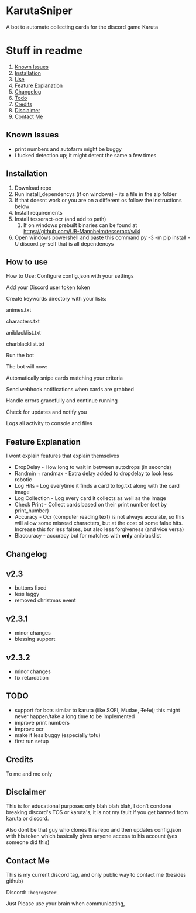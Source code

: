 # KarutaSniper
A bot to automate collecting cards for the discord game Karuta

# Stuff in readme

1. [Known Issues](#known-issues)
2. [Installation](#installation)
3. [Use](#how-use)
4. [Feature Explanation](#feature-explanation)
5. [Changelog](#changelog)
6. [Todo](#todo)
7. [Credits](#credits)
8. [Disclaimer](#disclaimer)
9. [Contact Me](#contact-me)

## Known Issues

- print numbers and autofarm might be buggy
- i fucked detection up; it might detect the same a few times


## Installation

1. Download repo
2. Run install_dependencys (if on windows) - its a file in the zip folder
3. If that doesnt work or you are on a different os follow the instructions below
4. Install requirements
5. Install tesseract-ocr (and add to path)
   1. If on windows prebuilt binaries can be found at https://github.com/UB-Mannheim/tesseract/wiki
6. Open windows powershell and paste this command py -3 -m pip install -U discord.py-self
that is all dependencys

## How to use

How to Use:
Configure config.json with your settings

Add your Discord user token token

Create keywords directory with your lists:

animes.txt

characters.txt

aniblacklist.txt

charblacklist.txt

Run the bot

The bot will now:

Automatically snipe cards matching your criteria

Send webhook notifications when cards are grabbed

Handle errors gracefully and continue running

Check for updates and notify you

Logs all activity to console and files




## Feature Explanation

I wont explain features that explain themselves

- DropDelay - How long to wait in between autodrops (in seconds)
- Randmin + randmax - Extra delay added to dropdelay to look less robotic
- Log Hits - Log everytime it finds a card to log.txt along with the card image
- Log Collection - Log every card it collects as well as the image
- Check Print - Collect cards based on their print number (set by print_number)
- Accuracy - Ocr (computer reading text) is not always accurate, so this will allow some misread characters, but at the cost of some false hits. Increase this for less falses, but also less forgiveness (and vice versa)
- Blaccuracy - accuracy but for matches with **only** aniblacklist


## Changelog

## v2.3

- buttons fixed
- less laggy
- removed christmas event

## v2.3.1

- minor changes
- blessing support

## v2.3.2

- minor changes
- fix retardation

## TODO

- support for bots similar to karuta (like SOFI, Mudae, ~~Tofu~~); this might never happen/take a long time to be implemented
- improve print numbers
- improve ocr
- make it less buggy (especially tofu)
- first run setup

## Credits

To me and me only

## Disclaimer

This is for educational purposes only blah blah blah, I don't condone breaking discord's TOS or karuta's, it is not my fault if you get banned from karuta or discord.

Also dont be that guy who clones this repo and then updates config.json with his token which basically gives anyone access to his account (yes someone did this)

## Contact Me
This is my current discord tag, and only public way to contact me (besides github)

Discord: ```Thegrogster_```

Just Please use your brain when communicating,
